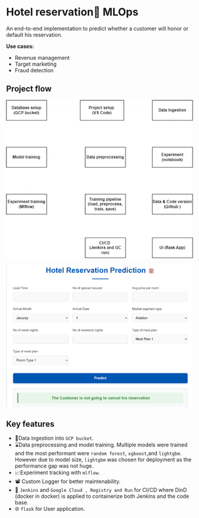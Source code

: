 # Hotel reservation🕋 MLOps

An end-to-end implementation to predict whether a customer will honor or default his reservation. 

**Use cases:**
-   Revenue management
-   Target marketing
-   Fraud detection

## Project flow

![flow](./public/flow.png)


![app test](./public/UI.png)
## Key features

-   💾Data ingestion into `GCP bucket`.
-   ⌛Data preprocessing and model training. Multiple models were trained and the most performant were `random forest`, `xgboost`,and `lightgbm`. However due to model size, `lightgbm` was chosen for deployment as the performance gap was not huge.
-   📈Experiment tracking with `mlflow`.
-   📽️ Custom Logger for better maintenability.
-   📲 `Jenkins` and `Google Cloud , Registry and Run` for CI/CD where DinD (docker in docker) is applied to containerize both Jenkins and the code base. 
-   🌐 `flask` for User application.

